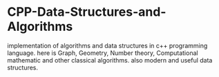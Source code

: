 # CPP-Data-Structures-and-Algorithms
implementation of algorithms and data structures in c++ programming language. here is Graph, Geometry, Number theory, Computational mathematic and other classical algorithms. also modern and useful data structures.
